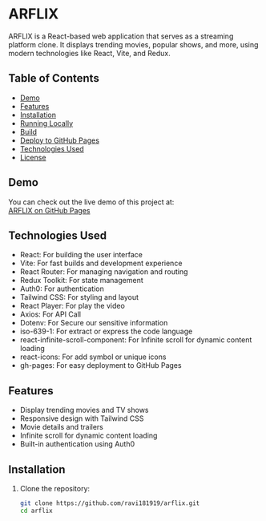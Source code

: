 # ARFLIX

ARFLIX is a React-based web application that serves as a streaming platform clone. It displays trending movies, popular shows, and more, using modern technologies like React, Vite, and Redux.

## Table of Contents
- [Demo](#demo)
- [Features](#features)
- [Installation](#installation)
- [Running Locally](#running-locally)
- [Build](#build)
- [Deploy to GitHub Pages](#deploy-to-github-pages)
- [Technologies Used](#technologies-used)
- [License](#license)

## Demo
You can check out the live demo of this project at:  
[ARFLIX on GitHub Pages](https://ravi181919.github.io/arflix/)

## Technologies Used
- React: For building the user interface
- Vite: For fast builds and development experience
- React Router: For managing navigation and routing
- Redux Toolkit: For state management
- Auth0: For authentication
- Tailwind CSS: For styling and layout
- React Player: For play the video
- Axios: For API Call
- Dotenv: For Secure our sensitive information
- iso-639-1: For extract or express the code language
- react-infinite-scroll-component: For Infinite scroll for dynamic content loading
- react-icons: For add symbol or unique icons
- gh-pages: For easy deployment to GitHub Pages

## Features
- Display trending movies and TV shows
- Responsive design with Tailwind CSS
- Movie details and trailers
- Infinite scroll for dynamic content loading
- Built-in authentication using Auth0

## Installation

1. Clone the repository:
   ```bash
   git clone https://github.com/ravi181919/arflix.git
   cd arflix
